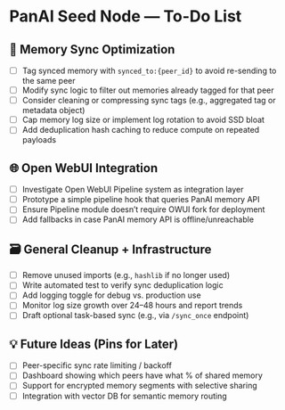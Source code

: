 


# PanAI Seed Node — To-Do List

## 🔧 Memory Sync Optimization

- [ ] Tag synced memory with `synced_to:{peer_id}` to avoid re-sending to the same peer
- [ ] Modify sync logic to filter out memories already tagged for that peer
- [ ] Consider cleaning or compressing sync tags (e.g., aggregated tag or metadata object)
- [ ] Cap memory log size or implement log rotation to avoid SSD bloat
- [ ] Add deduplication hash caching to reduce compute on repeated payloads

## 🌐 Open WebUI Integration

- [ ] Investigate Open WebUI Pipeline system as integration layer
- [ ] Prototype a simple pipeline hook that queries PanAI memory API
- [ ] Ensure Pipeline module doesn’t require OWUI fork for deployment
- [ ] Add fallbacks in case PanAI memory API is offline/unreachable

## 🗃️ General Cleanup + Infrastructure

- [ ] Remove unused imports (e.g., `hashlib` if no longer used)
- [ ] Write automated test to verify sync deduplication logic
- [ ] Add logging toggle for debug vs. production use
- [ ] Monitor log size growth over 24–48 hours and report trends
- [ ] Draft optional task-based sync (e.g., via `/sync_once` endpoint)

## 💡 Future Ideas (Pins for Later)

- [ ] Peer-specific sync rate limiting / backoff
- [ ] Dashboard showing which peers have what % of shared memory
- [ ] Support for encrypted memory segments with selective sharing
- [ ] Integration with vector DB for semantic memory routing
